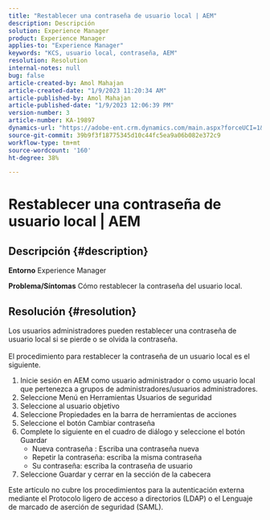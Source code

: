 ```yaml
---
title: "Restablecer una contraseña de usuario local | AEM"
description: Descripción
solution: Experience Manager
product: Experience Manager
applies-to: "Experience Manager"
keywords: "KCS, usuario local, contraseña, AEM"
resolution: Resolution
internal-notes: null
bug: false
article-created-by: Amol Mahajan
article-created-date: "1/9/2023 11:20:34 AM"
article-published-by: Amol Mahajan
article-published-date: "1/9/2023 12:06:39 PM"
version-number: 3
article-number: KA-19897
dynamics-url: "https://adobe-ent.crm.dynamics.com/main.aspx?forceUCI=1&pagetype=entityrecord&etn=knowledgearticle&id=90cdeaa0-0f90-ed11-aad1-6045bd0067ea"
source-git-commit: 39b9f3f18775345d10c44fc5ea9a06b082e372c9
workflow-type: tm+mt
source-wordcount: '160'
ht-degree: 38%

---
```


# Restablecer una contraseña de usuario local | AEM

## Descripción {#description}

<b>Entorno</b>
Experience Manager


<b>Problema/Síntomas</b>
Cómo restablecer la contraseña del usuario local.




## Resolución {#resolution}

Los usuarios administradores pueden restablecer una contraseña de usuario local si se pierde o se olvida la contraseña.<br><br>
El procedimiento para restablecer la contraseña de un usuario local es el siguiente.

1. Inicie sesión en AEM como usuario administrador o como usuario local que pertenezca a grupos de administradores/usuarios administradores.
2. Seleccione Menú en Herramientas Usuarios de seguridad
3. Seleccione al usuario objetivo
4. Seleccione Propiedades en la barra de herramientas de acciones
5. Seleccione el botón Cambiar contraseña
6. Complete lo siguiente en el cuadro de diálogo y seleccione el botón Guardar
   - Nueva contraseña : Escriba una contraseña nueva
   - Repetir la contraseña: escriba la misma contraseña
   - Su contraseña: escriba la contraseña de usuario
7. Seleccione Guardar y cerrar en la sección de la cabecera


Este artículo no cubre los procedimientos para la autenticación externa mediante el Protocolo ligero de acceso a directorios (LDAP) o el Lenguaje de marcado de aserción de seguridad (SAML).
